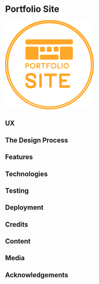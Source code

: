 # Portfolio Site

![Portfolio site brand Logo](assets/logo/portfolio_site_brand_logo.svg)

## UX

## The Design Process

## Features

## Technologies

## Testing

## Deployment

## Credits

## Content

## Media

## Acknowledgements
